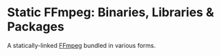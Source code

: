 # Static FFmpeg: Binaries, Libraries & Packages

A statically-linked [FFmpeg](https://ffmpeg.org/) bundled in various forms.
